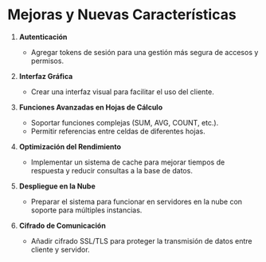 # Mejoras y Nuevas Características

1. **Autenticación**
    - Agregar tokens de sesión para una gestión más segura de accesos y permisos.

2. **Interfaz Gráfica**
    - Crear una interfaz visual para facilitar el uso del cliente.

3. **Funciones Avanzadas en Hojas de Cálculo**
    - Soportar funciones complejas (SUM, AVG, COUNT, etc.).
    - Permitir referencias entre celdas de diferentes hojas.

4. **Optimización del Rendimiento**
    - Implementar un sistema de cache para mejorar tiempos de respuesta y reducir consultas a la base de datos.

5. **Despliegue en la Nube**
    - Preparar el sistema para funcionar en servidores en la nube con soporte para múltiples instancias.

6. **Cifrado de Comunicación**
    - Añadir cifrado SSL/TLS para proteger la transmisión de datos entre cliente y servidor.
